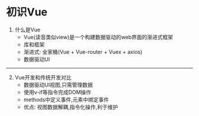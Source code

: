 # 初识Vue

1. 什么是Vue
    - Vue(读音类似view)是一个构建数据驱动的web界面的渐进式框架
    - 库和框架
    - 渐进式: 全家桶(Vue + Vue-router + Vuex + axios)
    - 数据驱动UI

- - -

2. Vue开发和传统开发对比
    - 数据驱动UI视图,只需管理数据
    - 使用v-if等指令完成DOM操作
    - methods中定义事件,元素中绑定事件
    - 优点: 视图数据解耦,指令化操作,利于维护